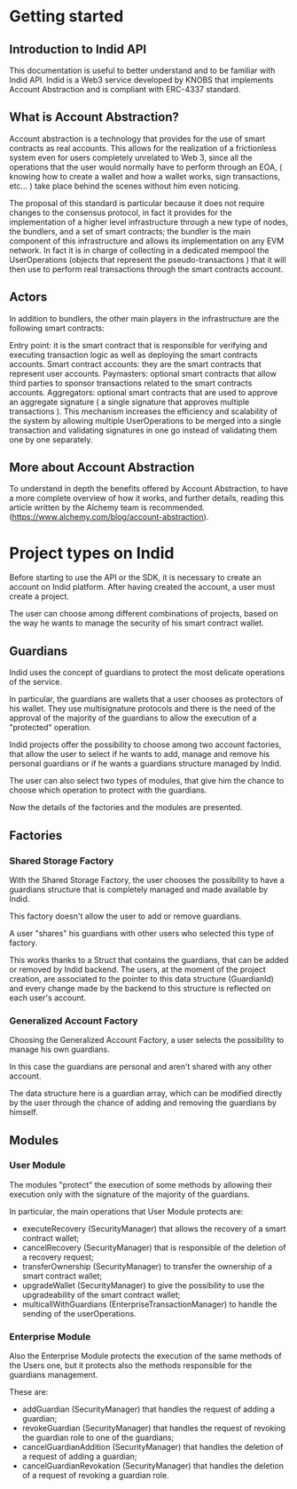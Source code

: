 # Getting started

## Introduction to Indid API

This documentation is useful to better understand and to be familiar with Indid API. Indid is a Web3 service developed by KNOBS that implements Account Abstraction and is compliant with ERC-4337 standard.

## What is Account Abstraction?

Account abstraction is a technology that provides for the use of smart contracts as real accounts. This allows for the realization of a frictionless system even for users completely unrelated to Web 3, since all the operations that the user would normally have to perform through an EOA, ( knowing how to create a wallet and how a wallet works, sign transactions, etc... ) take place behind the scenes without him even noticing.

The proposal of this standard is particular because it does not require changes to the consensus protocol, in fact it provides for the implementation of a higher level infrastructure through a new type of nodes, the bundlers, and a set of smart contracts; the bundler is the main component of this infrastructure and allows its implementation on any EVM network. In fact it is in charge of collecting in a dedicated mempool the UserOperations (objects that represent the pseudo-transactions ) that it will then use to perform real transactions through the smart contracts account.

## Actors

In addition to bundlers, the other main players in the infrastructure are the following smart contracts:

Entry point: it is the smart contract that is responsible for verifying and executing transaction logic as well as deploying the smart contracts accounts.
Smart contract accounts: they are the smart contracts that represent user accounts.
Paymasters: optional smart contracts that allow third parties to sponsor transactions related to the smart contracts accounts.
Aggregators: optional smart contracts that are used to approve an aggregate signature ( a single signature that approves multiple transactions ). This mechanism increases the efficiency and scalability of the system by allowing multiple UserOperations to be merged into a single transaction and validating signatures in one go instead of validating them one by one separately.

## More about Account Abstraction

To understand in depth the benefits offered by Account Abstraction, to have a more complete overview of how it works, and further details, reading this article written by the Alchemy team is recommended. (https://www.alchemy.com/blog/account-abstraction).


# Project types on Indid

Before starting to use the API or the SDK, it is necessary to create an account on Indid platform. After having created the account, a user must create a project.

The user can choose among different combinations of projects, based on the way he wants to manage the security of his smart contract wallet.

## Guardians

Indid uses the concept of guardians to protect the most delicate operations of the service.

In particular, the guardians are wallets that a user chooses as protectors of his wallet. They use multisignature protocols and there is the need of the approval of the majority of the guardians to allow the execution of a "protected" operation.

Indid projects offer the possibility to choose among two account factories, that allow the user to select if he wants to add, manage and remove his personal guardians or if he wants a guardians structure managed by Indid.

The user can also select two types of modules, that give him the chance to choose which operation to protect with the guardians.

Now the details of the factories and the modules are presented.

## Factories

### Shared Storage Factory

With the Shared Storage Factory, the user chooses the possibility to have a guardians structure that is completely managed and made available by Indid.

This factory doesn't allow the user to add or remove guardians.

A user "shares" his guardians with other users who selected this type of factory.

This works thanks to a Struct that contains the guardians, that can be added or removed by Indid backend. The users, at the moment of the project creation, are associated to the pointer to this data structure (GuardianId) and every change made by the backend to this structure is reflected on each user's account.

### Generalized Account Factory

Choosing the Generalized Account Factory, a user selects the possibility to manage his own guardians.

In this case the guardians are personal and aren't shared with any other account. 

The data structure here is a guardian array, which can be modified directly by the user through the chance of adding and removing the guardians by himself.

## Modules

### User Module

The modules "protect" the execution of some methods by allowing their execution only with the signature of the majority of the guardians.

In particular, the main operations that User Module protects are:
- executeRecovery (SecurityManager) that allows the recovery of a smart contract wallet;
- cancelRecovery (SecurityManager) that is responsible of the deletion of a recovery request;
- transferOwnership (SecurityManager) to transfer the ownership of a smart contract wallet;
- upgradeWallet (SecurityManager) to give the possibility to use the upgradeability of the smart contract wallet;
- multicallWithGuardians (EnterpriseTransactionManager) to handle the sending of the userOperations.

### Enterprise Module

Also the Enterprise Module protects the execution of the same methods of the Users one, but it protects also the methods responsible for the guardians management.

These are:

- addGuardian (SecurityManager) that handles the request of adding a guardian;
- revokeGuardian (SecurityManager) that handles the request of revoking the guardian role to one of the guardians;
- cancelGuardianAddition (SecurityManager) that handles the deletion of a request of adding a guardian;
- cancelGuardianRevokation (SecurityManager) that handles the deletion of a request of revoking a guardian role.






